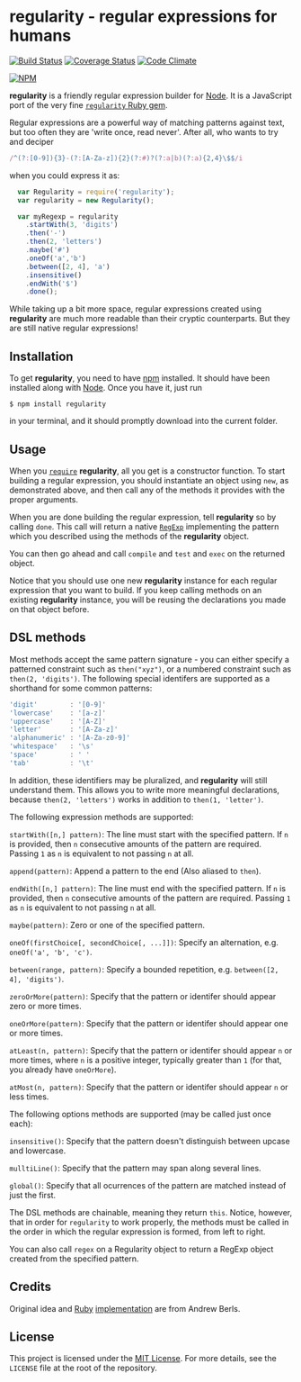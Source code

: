 # regularity - regular expressions for humans
[![Build Status](https://travis-ci.org/angelsanz/regularity.svg?branch=master)](https://travis-ci.org/angelsanz/regularity)
[![Coverage Status](https://coveralls.io/repos/angelsanz/regularity/badge.svg?branch=master)](https://coveralls.io/r/angelsanz/regularity?branch=master)
[![Code Climate](https://codeclimate.com/github/angelsanz/regularity/badges/gpa.svg)](https://codeclimate.com/github/angelsanz/regularity)

[![NPM](https://nodei.co/npm/regularity.png?downloads=true&stars=true)](https://nodei.co/npm/regularity/)




**regularity** is a friendly regular expression builder
for [Node](https://nodejs.org).
It is a JavaScript port of the very fine
[`regularity` Ruby gem](https://rubygems.org/gems/regularity).


Regular expressions are a powerful way
of matching patterns against text,
but too often they are 'write once, read never'.
After all, who wants to try and deciper

```javascript
/^(?:[0-9]){3}-(?:[A-Za-z]){2}(?:#)?(?:a|b)(?:a){2,4}\$$/i
```

when you could express it as:

```javascript
  var Regularity = require('regularity');
  var regularity = new Regularity();

  var myRegexp = regularity
    .startWith(3, 'digits')
    .then('-')
    .then(2, 'letters')
    .maybe('#')
    .oneOf('a','b')
    .between([2, 4], 'a')
    .insensitive()
    .endWith('$')
    .done();
```

While taking up a bit more space,
regular expressions created using **regularity**
are much more readable than their cryptic counterparts.
But they are still native regular expressions!



## Installation

To get **regularity**, you need to have [npm](https://www.npmjs.com/)
installed. It should have been installed along with [Node](https://nodejs.org).
Once you have it, just run

```
$ npm install regularity
```

in your terminal, and it should promptly download into the current folder.



## Usage

When you [`require`](https://nodejs.org/api/modules.html#modules_modules) **regularity**,
all you get is a constructor function.
To start building a regular expression,
you should instantiate an object using `new`,
as demonstrated above, and then call
any of the methods it provides with the proper arguments.

When you are done building the regular expression,
tell **regularity** so by calling `done`.
This call will return a native [`RegExp`](https://developer.mozilla.org/en-US/docs/Web/JavaScript/Reference/Global_Objects/RegExp)
implementing the pattern which you described
using the methods of the **regularity** object.

You can then go ahead and call `compile` and
`test` and `exec` on the returned object.

Notice that you should use one new **regularity** instance
for each regular expression that you want to build.
If you keep calling methods on an existing **regularity** instance,
you will be reusing the declarations you made on that object before.



## DSL methods

Most methods accept the same pattern signature - you can either specify a patterned constraint such as `then("xyz")`,
or a numbered constraint such as `then(2, 'digits')`. The following special identifers are supported as a shorthand for some common patterns:

```javascript
'digit'        : '[0-9]'
'lowercase'    : '[a-z]'
'uppercase'    : '[A-Z]'
'letter'       : '[A-Za-z]'
'alphanumeric' : '[A-Za-z0-9]'
'whitespace'   : '\s'
'space'        : ' '
'tab'          : '\t'
```

In addition, these identifiers may be pluralized,
and **regularity** will still understand them.
This allows you to write more meaningful declarations,
because `then(2, 'letters')` works in addition to `then(1, 'letter')`.


The following expression methods are supported:

`startWith([n,] pattern)`: The line must start with the specified pattern.
If `n` is provided, then `n` consecutive amounts of the pattern are required.
Passing `1` as `n` is equivalent to not passing `n` at all.

`append(pattern)`: Append a pattern to the end (Also aliased to `then`).

`endWith([n,] pattern)`: The line must end with the specified pattern.
If `n` is provided, then `n` consecutive amounts of the pattern are required.
Passing `1` as `n` is equivalent to not passing `n` at all.

`maybe(pattern)`: Zero or one of the specified pattern.

`oneOf(firstChoice[, secondChoice[, ...]])`: Specify an alternation, e.g. `oneOf('a', 'b', 'c')`.

`between(range, pattern)`: Specify a bounded repetition, e.g. `between([2, 4], 'digits')`.

`zeroOrMore(pattern)`: Specify that the pattern or identifer should appear zero or more times.

`oneOrMore(pattern)`: Specify that the pattern or identifer should appear one or more times.

`atLeast(n, pattern)`: Specify that the pattern or identifer should appear `n` or more times, where `n`
is a positive integer, typically greater than `1` (for that, you already have `oneOrMore`).

`atMost(n, pattern)`: Specify that the pattern or identifer should appear `n` or less times.


The following options methods are supported (may be called just once each):

`insensitive()`: Specify that the pattern doesn't distinguish between upcase and lowercase.

`mulltiLine()`: Specify that the pattern may span along several lines.

`global()`: Specify that all ocurrences of the pattern are matched instead of just the first.

The DSL methods are chainable, meaning they return `this`. Notice, however, that in order
for `regularity` to work properly, the methods must be called in the order in which the
regular expression is formed, from left to right.

You can also call `regex` on a Regularity object to
return a RegExp object created from the specified pattern.



## Credits

Original idea and [Ruby](https://rubygems.org/gems/regularity) [implementation](https://github.com/andrewberls/regularity) are from Andrew Berls.



## License

This project is licensed under the
[MIT License](http://opensource.org/licenses/MIT).
For more details, see the `LICENSE` file
at the root of the repository.

